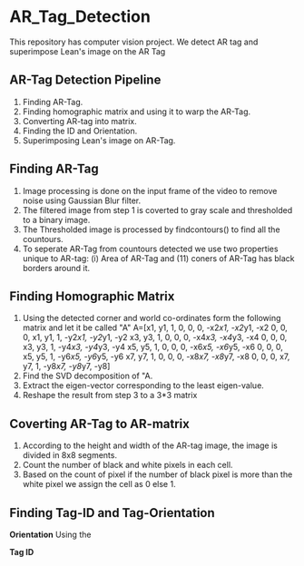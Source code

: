 # AR_Tag_Detection
This repository has computer vision project. We detect AR tag and superimpose Lean's image on the AR Tag 
## AR-Tag Detection Pipeline
1) Finding AR-Tag.
2) Finding homographic matrix and using it to warp the AR-Tag.
3) Converting AR-tag into matrix.
4) Finding the ID and Orientation. 
5) Superimposing Lean's image on AR-Tag. 
## Finding AR-Tag
1) Image processing is done on the input frame of the video to remove noise using Gaussian Blur filter.
2) The filtered image from step 1 is coverted to gray scale and thresholded to a binary image. 
3) The Thresholded image is processed by findcontours() to find all the countours.
4) To seperate AR-Tag from countours detected we use two properties unique to AR-tag: (i) Area of AR-Tag and (11) coners of AR-Tag has black borders around it.
## Finding Homographic Matrix
1) Using the detected corner and world co-ordinates form the following matrix and let it be called "A"
A=[x1, y1, 1, 0, 0, 0, -x2*x1, -x2*y1, -x2
   0, 0, 0, x1, y1, 1, -y2*x1, -y2*y1, -y2
   x3, y3, 1, 0, 0, 0, -x4*x3, -x4*y3, -x4
   0, 0, 0, x3, y3, 1, -y4*x3, -y4*y3, -y4
   x5, y5, 1, 0, 0, 0, -x6*x5, -x6*y5, -x6
   0, 0, 0, x5, y5, 1, -y6*x5, -y6*y5, -y6
   x7, y7, 1, 0, 0, 0, -x8*x7, -x8*y7, -x8
   0, 0, 0, x7, y7, 1, -y8*x7, -y8*y7, -y8]
2) Find the SVD decomposition of "A.
3) Extract the eigen-vector corresponding to the least eigen-value.
4) Reshape the result from step 3 to a 3*3 matrix  
## Coverting AR-Tag to AR-matrix
1) According to the height and width of the AR-tag image, the image is 
divided in 8x8 segments. 
2) Count the number of black and white pixels in each cell.
3) Based on the count of pixel if the number of black pixel is more than the white pixel we assign the cell as 0 else 1.
## Finding Tag-ID and Tag-Orientation

**Orientation**
Using the 

**Tag ID**
